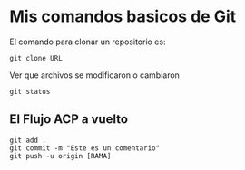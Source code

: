 # Mis comandos basicos de Git

El comando para clonar un repositorio es:

```
git clone URL
```

Ver que archivos se modificaron o cambiaron

```
git status
```
## El Flujo ACP a vuelto

```
git add .
git commit -m "Este es un comentario"
git push -u origin [RAMA]
```